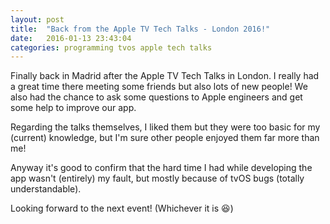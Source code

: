 ```yaml
---
layout: post
title:  "Back from the Apple TV Tech Talks - London 2016!"
date:   2016-01-13 23:43:04
categories: programming tvos apple tech talks
---
```


Finally back in Madrid after the Apple TV Tech Talks in London. I really had a great time there meeting some friends but also lots of new people! We also had the chance to ask some questions to Apple engineers and get some help to improve our app.

Regarding the talks themselves, I liked them but they were too basic for my (current) knowledge, but I'm sure other people enjoyed them far more than me!

Anyway it's good to confirm that the hard time I had while developing the app wasn't (entirely) my fault, but mostly because of tvOS bugs (totally understandable).

Looking forward to the next event! (Whichever it is 😆)
